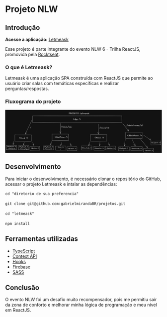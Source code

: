 # Projeto NLW

## Introdução

<strong> Acesse a aplicação: </strong> <a href="https://letmeask-7a3d7.web.app/" target="_blank">Letmeask</a>

Esse projeto é parte integrante do evento NLW 6 - Trilha ReactJS, promovida pela <a href="https://rocketseat.com.br/" target="_blank">Rocktseat<a>.
  
### O que é Letmeask?
  
Letmeask é uma aplicação SPA construída com ReactJS que permite ao usuário criar salas com temáticas específicas e realizar perguntas/respostas.
  
### Fluxograma do projeto
<img src="https://github.com/gabrielmirandaBR/projetos/blob/master/letmeask/flowchart.png" alt="fluxograma do projeto Letmeask" width="1500">

## Desenvolvimento
Para iniciar o desenvolvimento, é necessário clonar o repositório do GitHub, acessar o projeto Letmeask e intalar as dependências:
```shell
cd "diretorio de sua preferencia"

git clone git@github.com:gabrielmirandaBR/projetos.git

cd "letmeask"

npm install
```
## Ferramentas utilizadas
  <ul>
    <li><a href="https://www.typescriptlang.org/pt/" target="_blank">TypeScript<a></li>
    <li><a href="https://pt-br.reactjs.org/docs/context.html" target="_blank">Context API<a></li>
    <li><a href="https://pt-br.reactjs.org/docs/hooks-intro.html" target="_blank">Hooks<a></li>
    <li><a href="https://firebase.google.com/?hl=pt" target="_blank">Firebase<a></li>
    <li><a href="https://sass-lang.com/" target="_blank">SASS<a></li>
  </ul>

## Conclusão
O evento NLW foi um desafio muito recompensador, pois me permitiu sair da zona de conforto e melhorar minha lógica de programação e meu nível em ReactJS.
